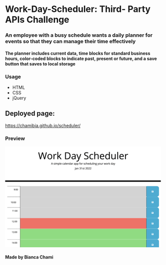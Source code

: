 # Work-Day-Scheduler: Third- Party APIs Challenge

### An employee with a busy schedule wants a daily planner for events so that they can manage their time effectively

#### The planner includes current data, time blocks for standard business hours, color-coded blocks to indicate past, present or future, and a save button that saves to local storage

### Usage

- HTML
- CSS
- jQuery

## Deployed page:

https://chamibia.github.io/scheduler/

### Preview

![screenshot](./assets/workday.png)

#### Made by Bianca Chami
